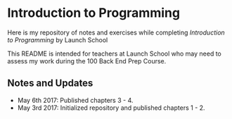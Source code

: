 # Introduction to Programming

Here is my repository of notes and exercises while completing *Introduction to Programming* by Launch School

This README is intended for teachers at Launch School who may need to assess my work during the 100 Back End Prep Course.

## Notes and Updates

* May 6th 2017: Published chapters 3 - 4.
* May 3rd 2017: Initialized repository and published chapters 1 - 2.
